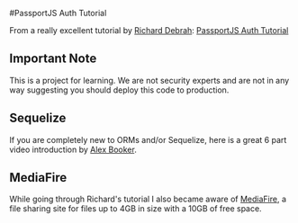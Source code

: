 #PassportJS Auth Tutorial

From a really excellent tutorial by [Richard Debrah](https://richard-debrah.herokuapp.com/): [PassportJS Auth Tutorial](https://github.com/GM456742/PassportJS_Auth_Tutorial)

## Important Note
This is a project for learning. We are not security experts and are not in any way suggesting you should deploy this code to production.

## Sequelize
If you are completely new to ORMs and/or Sequelize, here is a great 6 part video introduction by [Alex Booker](https://twitter.com/bookercodes).

## MediaFire
While going through Richard's tutorial I also became aware of [MediaFire](https://www.mediafire.com/), a file sharing site for files up to 4GB in size with a 10GB of free space.

